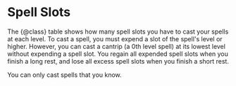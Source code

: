 # Spell Slots
The {@class} table shows how many spell slots you have to cast your spells at each level.
To cast a spell, you must expend a slot of the spell's level or higher.
However, you can cast a cantrip (a 0th level spell) at its lowest level without expending a spell slot.
You regain all expended spell slots when you finish a long rest, and lose all excess spell slots when you finish a short rest.

You can only cast spells that you know.
